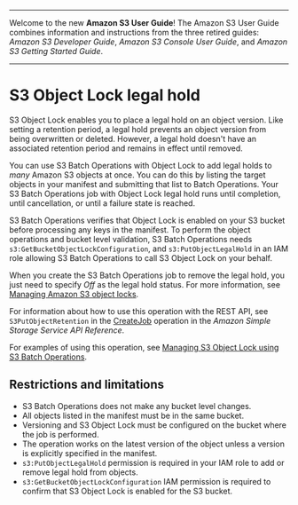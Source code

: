 --------

Welcome to the new **Amazon S3 User Guide**\! The Amazon S3 User Guide combines information and instructions from the three retired guides: *Amazon S3 Developer Guide*, *Amazon S3 Console User Guide*, and *Amazon S3 Getting Started Guide*\.

--------

# S3 Object Lock legal hold<a name="batch-ops-legal-hold"></a>

S3 Object Lock enables you to place a legal hold on an object version\. Like setting a retention period, a legal hold prevents an object version from being overwritten or deleted\. However, a legal hold doesn't have an associated retention period and remains in effect until removed\. 

You can use S3 Batch Operations with Object Lock to add legal holds to *many* Amazon S3 objects at once\. You can do this by listing the target objects in your manifest and submitting that list to Batch Operations\. Your S3 Batch Operations job with Object Lock legal hold runs until completion, until cancellation, or until a failure state is reached\.

S3 Batch Operations verifies that Object Lock is enabled on your S3 bucket before processing any keys in the manifest\. To perform the object operations and bucket level validation, S3 Batch Operations needs `s3:GetBucketObjectLockConfiguration`, and `s3:PutObjectLegalHold` in an IAM role allowing S3 Batch Operations to call S3 Object Lock on your behalf\. 

When you create the S3 Batch Operations job to remove the legal hold, you just need to specify *Off* as the legal hold status\. For more information, see [Managing Amazon S3 object locks](object-lock-managing.md)\.

For information about how to use this operation with the REST API, see `S3PutObjectRetention` in the [CreateJob](https://docs.aws.amazon.com/AmazonS3/latest/API/API_control_CreateJob.html) operation in the *Amazon Simple Storage Service API Reference*\. 

For examples of using this operation, see [Managing S3 Object Lock using S3 Batch Operations](managing-object-lock-batchops.md)\. 

## Restrictions and limitations<a name="batch-ops-legal-hold-restrictions"></a>
+ S3 Batch Operations does not make any bucket level changes\.
+ All objects listed in the manifest must be in the same bucket\.
+ Versioning and S3 Object Lock must be configured on the bucket where the job is performed\.
+ The operation works on the latest version of the object unless a version is explicitly specified in the manifest\.
+ `s3:PutObjectLegalHold` permission is required in your IAM role to add or remove legal hold from objects\.
+ `s3:GetBucketObjectLockConfiguration` IAM permission is required to confirm that S3 Object Lock is enabled for the S3 bucket\. 